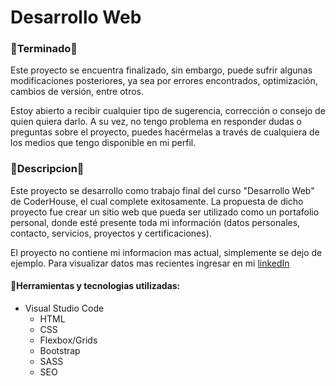 # Desarrollo Web

### 🔋Terminado🔋
Este proyecto se encuentra finalizado, sin embargo, puede sufrir algunas modificaciones posteriores, ya sea por errores encontrados, optimización, cambios de versión, entre otros.

Estoy abierto a recibir cualquier tipo de sugerencia, corrección o consejo de quien quiera darlo. A su vez, no tengo problema en responder dudas o preguntas sobre el proyecto, puedes hacérmelas a través de cualquiera de los medios que tengo disponible en mi perfil.

### 📰Descripcion📰
Este proyecto se desarrollo como trabajo final del curso "Desarrollo Web" de CoderHouse, el cual complete exitosamente. La propuesta de dicho proyecto fue crear un sitio web que pueda ser utilizado como un portafolio personal, donde esté presente toda mi información (datos personales, contacto, servicios, proyectos y certificaciones).

El proyecto no contiene mi informacion mas actual, simplemente se dejo de ejemplo. Para visualizar datos mas recientes ingresar en mi [linkedIn](https://www.linkedin.com/in/agustin-gonzalo-togni-balassi-203444243/)

#### 🔧Herramientas y tecnologias utilizadas:

- Visual Studio Code
	- HTML
	- CSS
	- Flexbox/Grids
	- Bootstrap
	- SASS
	- SEO
